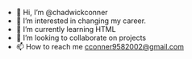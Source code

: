 - 👋 Hi, I’m @chadwickconner
- 👀 I’m interested in changing my career. 
- 🌱 I’m currently learning HTML
- 💞️ I’m looking to collaborate on projects
- 📫 How to reach me cconner9582002@gmail.com



<!---
chadwickconner/chadwickconner is a ✨ special ✨ repository because its `README.md` (this file) appears on your GitHub profile.
You can click the Preview link to take a look at your changes.
--->
